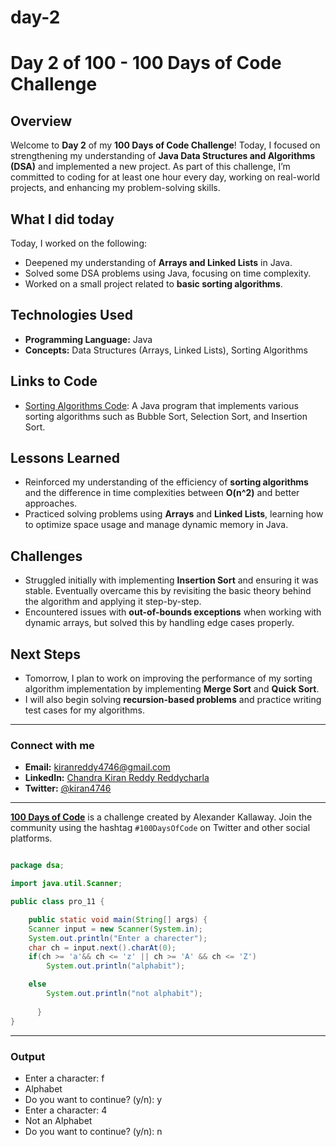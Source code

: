 # day-2

# Day 2 of 100 - 100 Days of Code Challenge

## Overview
Welcome to **Day 2** of my **100 Days of Code Challenge**! Today, I focused on strengthening my understanding of **Java Data Structures and Algorithms (DSA)** and implemented a new project. As part of this challenge, I’m committed to coding for at least one hour every day, working on real-world projects, and enhancing my problem-solving skills.

## What I did today
Today, I worked on the following:
- Deepened my understanding of **Arrays and Linked Lists** in Java.
- Solved some DSA problems using Java, focusing on time complexity.
- Worked on a small project related to **basic sorting algorithms**.

## Technologies Used
- **Programming Language:** Java
- **Concepts:** Data Structures (Arrays, Linked Lists), Sorting Algorithms

## Links to Code
- [Sorting Algorithms Code](#link-to-repository): A Java program that implements various sorting algorithms such as Bubble Sort, Selection Sort, and Insertion Sort.

## Lessons Learned
- Reinforced my understanding of the efficiency of **sorting algorithms** and the difference in time complexities between **O(n^2)** and better approaches.
- Practiced solving problems using **Arrays** and **Linked Lists**, learning how to optimize space usage and manage dynamic memory in Java.

## Challenges
- Struggled initially with implementing **Insertion Sort** and ensuring it was stable. Eventually overcame this by revisiting the basic theory behind the algorithm and applying it step-by-step.
- Encountered issues with **out-of-bounds exceptions** when working with dynamic arrays, but solved this by handling edge cases properly.

## Next Steps
- Tomorrow, I plan to work on improving the performance of my sorting algorithm implementation by implementing **Merge Sort** and **Quick Sort**.
- I will also begin solving **recursion-based problems** and practice writing test cases for my algorithms.

---

### Connect with me
- **Email:** [kiranreddy4746@gmail.com](mailto:kiranreddy4746@gmail.com)
- **LinkedIn:** [Chandra Kiran Reddy Reddycharla](https://www.linkedin.com/in/chandra-kiran-reddy-reddycharla-a9a746230/)
- **Twitter:** [@kiran4746](https://twitter.com/kiran4746)

---

**[100 Days of Code](https://www.100daysofcode.com/)** is a challenge created by Alexander Kallaway. Join the community using the hashtag `#100DaysOfCode` on Twitter and other social platforms.


```java

package dsa;

import java.util.Scanner;

public class pro_11 {

	public static void main(String[] args) {
	Scanner input = new Scanner(System.in);
	System.out.println("Enter a charecter");
	char ch = input.next().charAt(0);	
	if(ch >= 'a'&& ch <= 'z' || ch >= 'A' && ch <= 'Z') 
		System.out.println("alphabit");

	else 
		System.out.println("not alphabit");
	
      }
}
```

---

### Output
- Enter a character: f
- Alphabet
- Do you want to continue? (y/n): y
- Enter a character: 4
- Not an Alphabet
- Do you want to continue? (y/n): n

